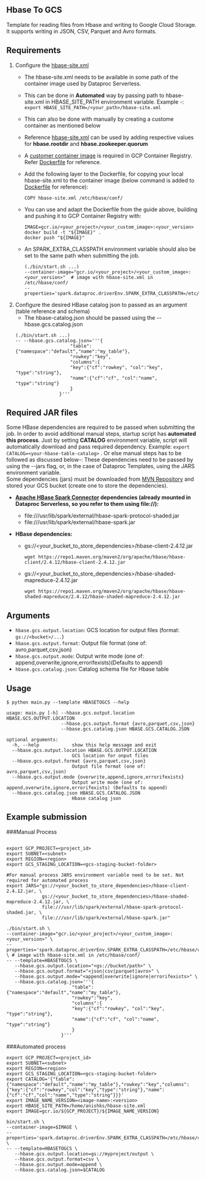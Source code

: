 ## Hbase To GCS

Template for reading files from Hbase and writing to Google Cloud Storage. It supports writing in JSON, CSV, Parquet and Avro formats.

## Requirements

1) Configure the [hbase-site.xml](./hbase-site.xml)
    - The hbase-site.xml needs to be available in some path of the container image used by Dataproc Serverless.
    - This can be done in **Automated** way by passing path to hbase-site.xml in  HBASE_SITE_PATH environment variable. Example -: ```export HBASE_SITE_PATH=/<your_path>/hbase-site.xml```
    - This can also be done with manually by creating a custome container as mentioned below
    - Reference [hbase-site.xml](./hbase-site.xml) can be used by adding respective values for **hbase.rootdir** and **hbase.zookeeper.quorum**
    - A [customer container image](https://cloud.google.com/dataproc-serverless/docs/guides/custom-containers#submit_a_spark_batch_workload_using_a_custom_container_image) is required in GCP Container Registry. Refer [Dockerfile](./Dockerfile) for reference. 
    - Add the following layer to the Dockerfile, for copying your local hbase-site.xml to the container image (below command is added to [Dockerfile](./Dockerfile) for reference):
      ```
      COPY hbase-site.xml /etc/hbase/conf/
      ```
    - You can use and adapt the Dockerfile from the guide above, building and pushing it to GCP Container Registry with:
      ```
      IMAGE=gcr.io/<your_project>/<your_custom_image>:<your_version>
      docker build -t "${IMAGE}" .
      docker push "${IMAGE}"
      ```
    
    - An SPARK_EXTRA_CLASSPATH environment variable should also be set to the same path when submitting the job.
      ```
      (./bin/start.sh ...)
      --container-image="gcr.io/<your_project>/<your_custom_image>:<your_version>"  # image with hbase-site.xml in /etc/hbase/conf/
      --properties='spark.dataproc.driverEnv.SPARK_EXTRA_CLASSPATH=/etc/hbase/conf/'
      ```
2) Configure the desired HBase catalog json to passed as an argument (table reference and schema)
    - The hbase-catalog.json should be passed using the --hbase.gcs.catalog.json
    ```
    (./bin/start.sh ...)
    -- --hbase.gcs.catalog.json='''{
                        "table":{"namespace":"default","name":"my_table"},
                        "rowkey":"key",
                        "columns":{
                        "key":{"cf":"rowkey", "col":"key", "type":"string"},
                        "name":{"cf":"cf", "col":"name", "type":"string"}
                        }
                    }'''
    ```

## Required JAR files

Some HBase dependencies are required to be passed when submitting the job. In order to avoid additional manual steps, startup script has **automated this process**. Just by setting **CATALOG** environment variable, script will automatically download and pass required dependency. Example: ```export CATALOG=<your-hbase-table-catalog>``` .
Or else manual steps has to be followed as discussed below-:
These dependencies need to be passed by using the --jars flag, or, in the case of Dataproc Templates, using the JARS environment variable.  
Some dependencies (jars) must be downloaded from [MVN Repository](https://mvnrepository.com/) and stored your GCS bucket (create one to store the dependencies).  

- **[Apache HBase Spark Connector](https://mvnrepository.com/artifact/org.apache.hbase.connectors.spark/hbase-spark) dependencies (already mounted in Dataproc Serverless, so you refer to them using file://):**
   - file:///usr/lib/spark/external/hbase-spark-protocol-shaded.jar
   - file:///usr/lib/spark/external/hbase-spark.jar
   
- **HBase dependencies:**
  - gs://<your_bucket_to_store_dependencies>/hbase-client-2.4.12.jar
    ```
    wget https://repo1.maven.org/maven2/org/apache/hbase/hbase-client/2.4.12/hbase-client-2.4.12.jar
    ```
  - gs://<your_bucket_to_store_dependencies>/hbase-shaded-mapreduce-2.4.12.jar
    ```
    wget https://repo1.maven.org/maven2/org/apache/hbase/hbase-shaded-mapreduce/2.4.12/hbase-shaded-mapreduce-2.4.12.jar
    ```

## Arguments

* `hbase.gcs.output.location`: GCS location for output files (format: `gs://<bucket>/...`)
* `hbase.gcs.output.format`: Output file format (one of: avro,parquet,csv,json)
* `hbase.gcs.output.mode`: Output write mode (one of: append,overwrite,ignore,errorifexists)(Defaults to append)
* `hbase.gcs.catalog.json`: Catalog schema file for Hbase table

## Usage

```
$ python main.py --template HBASETOGCS --help
                        
usage: main.py [-h] --hbase.gcs.output.location HBASE.GCS.OUTPUT.LOCATION
                    --hbase.gcs.output.format {avro,parquet,csv,json}
                    --hbase.gcs.catalog.json HBASE.GCS.CATALOG.JSON

optional arguments:
  -h, --help            show this help message and exit
  --hbase.gcs.output.location HBASE.GCS.OUTPUT.LOCATION
                        GCS location for onput files
  --hbase.gcs.output.format {avro,parquet,csv,json}
                        Output file format (one of: avro,parquet,csv,json)
  --hbase.gcs.output.mode {overwrite,append,ignore,errorifexists}
                        Output write mode (one of: append,overwrite,ignore,errorifexists) (Defaults to append)
  --hbase.gcs.catalog.json HBASE.GCS.CATALOG.JSON
                        Hbase catalog json
```

## Example submission
###Manual Process
```

export GCP_PROJECT=<project_id>
export SUBNET=<subnet>
export REGION=<region>
export GCS_STAGING_LOCATION=<gcs-staging-bucket-folder>

#For manual process JARS environment variable need to be set. Not required for automated process
export JARS="gs://<your_bucket_to_store_dependencies>/hbase-client-2.4.12.jar, \
             gs://<your_bucket_to_store_dependencies>/hbase-shaded-mapreduce-2.4.12.jar, \
             file:///usr/lib/spark/external/hbase-spark-protocol-shaded.jar, \
             file:///usr/lib/spark/external/hbase-spark.jar"

./bin/start.sh \
--container-image="gcr.io/<your_project>/<your_custom_image>:<your_version>" \
--properties='spark.dataproc.driverEnv.SPARK_EXTRA_CLASSPATH=/etc/hbase/conf/' \ # image with hbase-site.xml in /etc/hbase/conf/
-- --template=HBASETOGCS \
   --hbase.gcs.output.location="<gs://bucket/path>" \
   --hbase.gcs.output.format="<json|csv|parquet|avro>" \
   --hbase.gcs.output.mode="<append|overwrite|ignore|errorifexists>" \
   --hbase.gcs.catalog.json='''{
                        "table":{"namespace":"default","name":"my_table"},
                        "rowkey":"key",
                        "columns":{
                        "key":{"cf":"rowkey", "col":"key", "type":"string"},
                        "name":{"cf":"cf", "col":"name", "type":"string"}
                        }
                    }'''
```
###Automated process
```
export GCP_PROJECT=<project_id>
export SUBNET=<subnet>
export REGION=<region>
export GCS_STAGING_LOCATION=<gcs-staging-bucket-folder>
export CATALOG='{"table":{"namespace":"default","name":"my_table"},"rowkey":"key","columns":{"key":{"cf":"rowkey","col":"key","type":"string"},"name":{"cf":"cf","col":"name","type":"string"}}}'
export IMAGE_NAME_VERSION=<image-name>:<version>
export HBASE_SITE_PATH=/home/anishks/hbase-site.xml
export IMAGE=gcr.io/${GCP_PROJECT}/${IMAGE_NAME_VERSION}

bin/start.sh \
--container-image=$IMAGE \
--properties='spark.dataproc.driverEnv.SPARK_EXTRA_CLASSPATH=/etc/hbase/conf/'  \
-- --template=HBASETOGCS \
   --hbase.gcs.output.location=gs://myproject/output \
   --hbase.gcs.output.format=csv \
   --hbase.gcs.output.mode=append \
   --hbase.gcs.catalog.json=$CATALOG
```